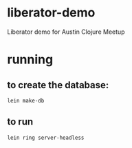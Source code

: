 # liberator-demo

Liberator demo for Austin Clojure Meetup

# running

## to create the database:

`lein make-db`

## to run

`lein ring server-headless`




